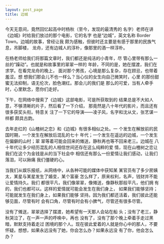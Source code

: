 ```yaml
---
layout: post_page
title: 边城
---
```


今天无意间，竟然回忆起高中时杨秋（至今，发现的最清秀的
名字）老师在讲《边城》时给我们放过的那个电影，它的名字
也是“边城”，英文名称 Border Town。边城的故事，曾经让我
颇为感触，但彼时还主要是有感于那里的民族气息，吊脚楼，
龙舟，还有边城人的淳朴，像那里的酒一样淳朴。

在杨老师给我们将那篇文章时，我们都还是纯洁的小青年，尽
管心里带有那么一丝的“躁动”。也就是和故事里的翠翠一样的
年龄，不同的是，她在摆渡，我们在求学。在看完龙舟的晚上，
面对那个男孩，心境是那么复杂，存在顾忌，也带着羞涩。想
想我们那会儿不也一样么？当心仪的女生向自己微笑时，心里
的那份甜蜜无法抑制，语无伦次，脸色潮红。那会儿的我们是
那么的可爱，当有人牵手时，心里默念，愿你们走好。

下午，在网络中搜索了《边城》这部电影，可是所获取到的
结果总是不大如人意，不够清晰的片子，然后看了一下介绍，
那竟然是八十年代的影片，而且还有很多获奖头衔。特意关
注了一下它的导演——凌子风，名字和沈从文，张艺谋一样都
颇具古韵。

去年走红的《山楂树之恋》和《边城》有很多相似之处。一
个发生在解放前的民国时期，一个发生在解放后混乱的七十
年代；一个发生在遥远的边城，一个发生在偏僻的山村；翠
翠等着可能会回来的傩送，静秋再也等不回来老三。边城在
八十年代让多少经历混乱的人相信世间还存在这么纯粹的爱
情，现在山楂树之恋让我们在这个为金钱是从的当下社会中
相信还有那么一份爱情让我们感动，让我们落泪，可以揪痛
我们僵硬的心。

当我们从娱乐报纸，从网络中，从各种可能的媒体中获知某
某官员有了多少房姨太，某星与某星发生了婚变，某个富豪
怎么样了，原来权利，名声，钱财并不能让爱情持久。我们
都很平凡，我们像翠翠，像傩送，像静秋那般平凡，他们拥
有的，我们也都可以。这样的爱情就可能会发生在我们身上，
如果我们能够坚持；可能就发生在我们身上，如果我们能够
坚持。因为我们都还活着，我们彼此还能够见面，尽管有时
会有口角，尽管有时会有小脾气，尽管还有很多尽管。

没有了傩送，翠翠选择了摆渡，她希望有一天那人会站在船
头；没有了老三，静秋哭泣了，在一声一声的呼唤中，再也
没有了，没有了那个晚上牵着手走过黑暗，默默支持着走过
困境的那个人。现在彼此爱着的人就是你心中的那人，不要
怀疑。想想，如果永远没有了她，你会怎么办？如果永远没
有了你，他会怎么办？
